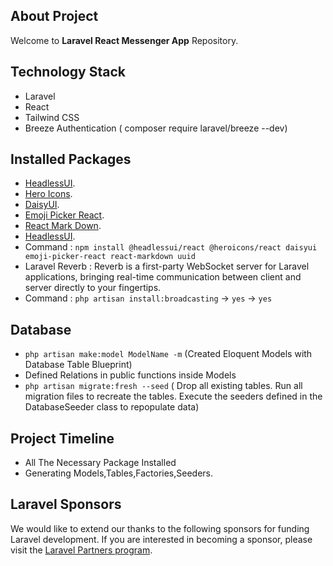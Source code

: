 ## About Project

Welcome to **Laravel React Messenger App** Repository.

## Technology Stack

-   Laravel
-   React
-   Tailwind CSS
-   Breeze Authentication ( composer require laravel/breeze --dev)

## Installed Packages

-   [HeadlessUI](https://headlessui.com/).
-   [Hero Icons](https://heroicons.com/).
-   [DaisyUI](https://daisyui.com/).
-   [Emoji Picker React](https://www.npmjs.com/package/emoji-picker-react).
-   [React Mark Down](https://www.npmjs.com/package/react-markdown).
-   [HeadlessUI](url).
-   Command : `npm install @headlessui/react @heroicons/react daisyui emoji-picker-react react-markdown uuid`
-   Laravel Reverb : Reverb is a first-party WebSocket server for Laravel applications, bringing real-time communication between client and server directly to your fingertips.
-   Command : `php artisan install:broadcasting` -> `yes` -> `yes`

## Database

-   `php artisan make:model ModelName -m` (Created Eloquent Models with Database Table Blueprint)
-   Defined Relations in public functions inside Models
-   `php artisan migrate:fresh --seed` ( Drop all existing tables. Run all migration files to recreate the tables. Execute the seeders defined in the DatabaseSeeder class to repopulate data)

## Project Timeline

-   All The Necessary Package Installed
-   Generating Models,Tables,Factories,Seeders.

## Laravel Sponsors

We would like to extend our thanks to the following sponsors for funding Laravel development. If you are interested in becoming a sponsor, please visit the [Laravel Partners program](https://partners.laravel.com).
